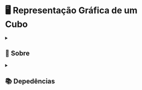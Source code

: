 # 🖥 Representação Gráfica de um Cubo


<details> 
<summary> <h2> 🤔 Sobre </h2></summary>
</details>



<details> 
<summary> <h2> 📚 Depedências</h2></summary>
  É necessário rodar o código no Python, com as bibliotecas Pygame e OpenGl.

Instale o Pygame com

```bash
pip install pygame
```
    
Instale o OpenGL com

```bash
pip install PyOpenGL

```
</details>

##  

